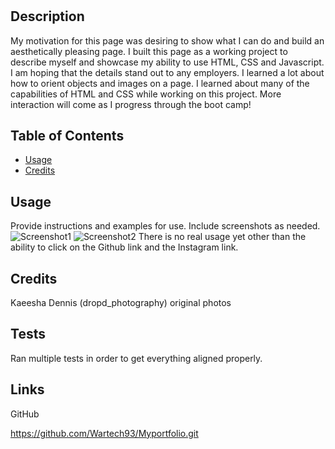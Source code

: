 # <My first portfolio project>

## Description

My motivation for this page was desiring to show what I can do and build an aesthetically pleasing page.
I built this page as a working project to describe myself and showcase my ability to use HTML, CSS and Javascript. I am hoping that the details stand out to any employers. I learned a lot about how to orient objects and images on a page. I learned about many of the capabilities of HTML and CSS while working on this project. More interaction will come as I progress through the boot camp!

## Table of Contents 



- [Usage](#usage)
- [Credits](#credits)



## Usage

Provide instructions and examples for use. Include screenshots as needed.
![Screenshot1](/assets/portfolio_screenshot.png)
![Screenshot2](/assets/portfolio_screenshot2.png)
There is no real usage yet other than the ability to click on the Github link and the Instagram link.
## Credits

Kaeesha Dennis (dropd_photography) original photos

## Tests
Ran multiple tests in order to get everything aligned properly.

## Links
GitHub

https://github.com/Wartech93/Myportfolio.git